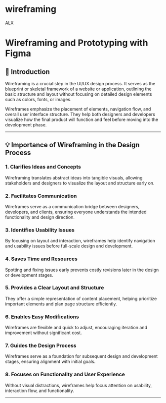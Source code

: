 # wireframing
ALX

# Wireframing and Prototyping with Figma

## 🧭 Introduction
Wireframing is a crucial step in the UI/UX design process. It serves as the blueprint or skeletal framework of a website or application, outlining the basic structure and layout without focusing on detailed design elements such as colors, fonts, or images. 

Wireframes emphasize the placement of elements, navigation flow, and overall user interface structure. They help both designers and developers visualize how the final product will function and feel before moving into the development phase.

---

## 💡 Importance of Wireframing in the Design Process

### 1. Clarifies Ideas and Concepts
Wireframing translates abstract ideas into tangible visuals, allowing stakeholders and designers to visualize the layout and structure early on.

### 2. Facilitates Communication
Wireframes serve as a communication bridge between designers, developers, and clients, ensuring everyone understands the intended functionality and design direction.

### 3. Identifies Usability Issues
By focusing on layout and interaction, wireframes help identify navigation and usability issues before full-scale design and development.

### 4. Saves Time and Resources
Spotting and fixing issues early prevents costly revisions later in the design or development stages.

### 5. Provides a Clear Layout and Structure
They offer a simple representation of content placement, helping prioritize important elements and plan page structure efficiently.

### 6. Enables Easy Modifications
Wireframes are flexible and quick to adjust, encouraging iteration and improvement without significant cost.

### 7. Guides the Design Process
Wireframes serve as a foundation for subsequent design and development stages, ensuring alignment with initial goals.

### 8. Focuses on Functionality and User Experience
Without visual distractions, wireframes help focus attention on usability, interaction flow, and functionality.

---


